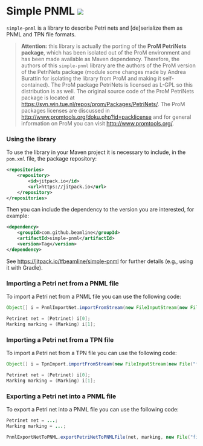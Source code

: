 # Simple PNML [![](https://jitpack.io/v/beamline/simple-pnml.svg)](https://jitpack.io/#beamline/simple-pnml)


`simple-pnml` is a library to describe Petri nets and [de]serialize them as PNML and TPN file formats.

> **Attention:** this library is actually the porting of the **ProM PetriNets package**, which has been isolated out of the ProM environment and has been made available as Maven dependency. Therefore, the authors of this `simple-pnml` library are the authors of the ProM version of the PetriNets package (module some changes made by Andrea Burattin for isolating the library from ProM and making it self-contained).
> The ProM package PetriNets is licensed as L-GPL so this distribution is as well. The original source code of the ProM PetriNets package is located at https://svn.win.tue.nl/repos/prom/Packages/PetriNets/. The ProM packages licenses are discussed in http://www.promtools.org/doku.php?id=packlicense and for general information on ProM you can visit http://www.promtools.org/.


### Using the library

To use the library in your Maven project it is necessary to include, in the `pom.xml` file, the package repository:
```xml
<repositories>
    <repository>
        <id>jitpack.io</id>
        <url>https://jitpack.io</url>
    </repository>
</repositories>
```
Then you can include the dependency to the version you are interested, for example:
```xml
<dependency>
    <groupId>com.github.beamline</groupId>
    <artifactId>simple-pnml</artifactId>
    <version>Tag</version>
</dependency>
```
See https://jitpack.io/#beamline/simple-pnml for further details (e.g., using it with Gradle).


### Importing a Petri net from a PNML file

To import a Petri net from a PNML file you can use the following code:

```java
Object[] i = PnmlImportNet.importFromStream(new FileInputStream(new File("file.pnml")));

Petrinet net = (Petrinet) i[0];
Marking marking = (Marking) i[1];
```

### Importing a Petri net from a TPN file

To import a Petri net from a TPN file you can use the following code:

```java
Object[] i = TpnImport.importFromStream(new FileInputStream(new File("file.tpn")));

Petrinet net = (Petrinet) i[0];
Marking marking = (Marking) i[1];
```


### Exporting a Petri net into a PNML file

To export a Petri net into a PNML file you can use the following code:

```java
Petrinet net = ...;
Marking marking = ...;

PnmlExportNetToPNML.exportPetriNetToPNMLFile(net, marking, new File("file.pnml"));
```

